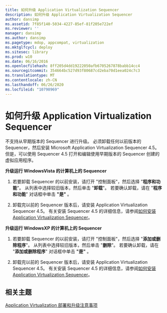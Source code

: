 ```yaml
---
title: 如何升级 Application Virtualization Sequencer
description: 如何升级 Application Virtualization Sequencer
author: dansimp
ms.assetid: 7f85f140-5034-4227-85ef-81f205e722ef
ms.reviewer: ''
manager: dansimp
ms.author: dansimp
ms.pagetype: mdop, appcompat, virtualization
ms.mktglfcycl: deploy
ms.sitesec: library
ms.prod: w10
ms.date: 06/16/2016
ms.openlocfilehash: 8ff205d4dd19222050afb6705267878babb14cc4
ms.sourcegitcommit: 354664bc527d93f80687cd2eba70d1eea024c7c3
ms.translationtype: MT
ms.contentlocale: zh-CN
ms.lasthandoff: 06/26/2020
ms.locfileid: "10798969"
---
```

# 如何升级 Application Virtualization Sequencer


不支持从早期版本的 Sequencer 进行升级。 必须卸载任何以前版本的 Sequencer，然后安装 Microsoft Application Virtualization Sequencer 4.5。 但是，可以使用 Sequencer 4.5 打开和编辑使用早期版本的 Sequencer 创建的虚拟应用程序。

**升级运行 WindowsVista 的计算机上的 Sequencer**

1.  若要卸载 Sequencer 的以前安装，请打开 "控制面板"，然后选择 "**程序和功能**"。 从列表中选择较旧版本，然后单击 "**卸载**"。 若要确认卸载，请在 "**程序和功能**" 对话框中单击 **"是"** 。

2.  卸载完以前的 Sequencer 版本后，请安装 Application Virtualization Sequencer 4.5。 有关安装 Sequencer 4.5 的详细信息，请参阅[如何安装 Application Virtualization Sequencer](how-to-install-the-application-virtualization-sequencer.md)。

**升级运行 WindowsXP 的计算机上的 Sequencer**

1.  若要卸载 Sequencer 的以前安装，请打开 "控制面板"，然后选择 "**添加或删除程序**"。 从列表中选择较旧版本，然后单击 "**删除**"。 若要确认卸载，请在 "**添加或删除程序**" 对话框中单击 **"是"** 。

2.  卸载完以前的 Sequencer 版本后，请安装 Application Virtualization Sequencer 4.5。 有关安装 Sequencer 4.5 的详细信息，请参阅[如何安装 Application Virtualization Sequencer](how-to-install-the-application-virtualization-sequencer.md)。

## 相关主题


[Application Virtualization 部署和升级注意事项](application-virtualization-deployment-and-upgrade-considerations.md)

 

 





